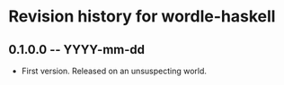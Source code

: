 # Revision history for wordle-haskell

## 0.1.0.0 -- YYYY-mm-dd

* First version. Released on an unsuspecting world.
